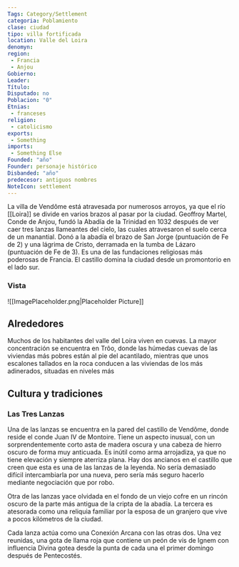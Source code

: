 ```yaml
---
Tags: Category/Settlement
categoria: Poblamiento
clase: ciudad
tipo: villa fortificada 
location: Valle del Loira 
denomyn: 
region: 
 - Francia 
 - Anjou
Gobierno:
Leader: 
Título: 
Disputado: no
Poblacion: "0"
Etnias:
 - franceses
religion:
 - catolicismo
exports: 
 - Something
imports: 
 - Something Else
Founded: "año"
Founder: personaje histórico
Disbanded: "año"
predecesor: antiguos nombres
NoteIcon: settlement
---
```




La villa de Vendôme está atravesada por numerosos arroyos, ya que el río [[Loira]] se divide en varios brazos al pasar por la ciudad. Geoffroy Martel, Conde de Anjou, fundó la Abadía de la Trinidad en 1032 después de ver caer tres lanzas llameantes del cielo, las cuales atravesaron el suelo cerca de un manantial. Donó a la abadía el brazo de San Jorge (puntuación de Fe de 2) y una lágrima de Cristo, derramada en la tumba de Lázaro (puntuación de Fe de 3). Es una de las fundaciones religiosas más poderosas de Francia. El castillo domina la ciudad desde un promontorio en el lado sur.

### Vista
![[ImagePlaceholder.png|Placeholder Picture]]

## Alrededores 
Muchos de los habitantes del valle del Loira viven en cuevas. La mayor concentración se encuentra en Trôo, donde las húmedas cuevas de las viviendas más pobres están al pie del acantilado, mientras que unos escalones tallados en la roca conducen a las viviendas de los más adinerados, situadas en niveles más

## Cultura y tradiciones 
### Las Tres Lanzas 
Una de las lanzas se encuentra en la pared del castillo de Vendôme, donde reside el conde Juan IV de Montoire. Tiene un aspecto inusual, con un sorprendentemente corto asta de madera oscura y una cabeza de hierro oscuro de forma muy anticuada. Es inútil como arma arrojadiza, ya que no tiene elevación y siempre aterriza plana. Hay dos ancianos en el castillo que creen que esta es una de las lanzas de la leyenda. No sería demasiado difícil intercambiarla por una nueva, pero sería más seguro hacerlo mediante negociación que por robo.

Otra de las lanzas yace olvidada en el fondo de un viejo cofre en un rincón oscuro de la parte más antigua de la cripta de la abadía. La tercera es atesorada como una reliquia familiar por la esposa de un granjero que vive a pocos kilómetros de la ciudad.

Cada lanza actúa como una Conexión Arcana con las otras dos. Una vez reunidas, una gota de llama roja que contiene un peón de vis de Ignem con influencia Divina gotea desde la punta de cada una el primer domingo después de Pentecostés.